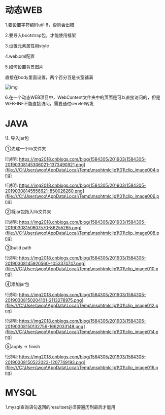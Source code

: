 

 

# 动态WEB

1.要设置字符编码utf-8，否则会出错

2.要导入bootstrap包，才能使用框架

3.设置元素属性用style

4.web.xml配置

5.如何设置背景图片

直接在body里面设置，两个百分百是长宽铺满

![img](file:///C:\Users\woo\AppData\Local\Temp\msohtmlclip1\01\clip_image002.png)

6.在一个动态WEB项目中，WebContent文件夹中的页面是可以直接访问的，但是WEB-INF不能直接访问，需要通过servlet转发





# JAVA

\1.    导入jar包

①先建一个lib文件夹

![说明: https://img2018.cnblogs.com/blog/1584305/201903/1584305-20190308145306021-1373490921.png](file:///C:\Users\woo\AppData\Local\Temp\msohtmlclip1\01\clip_image004.png)

![说明: https://img2018.cnblogs.com/blog/1584305/201903/1584305-20190308145556621-850026260.png](file:///C:\Users\woo\AppData\Local\Temp\msohtmlclip1\01\clip_image006.png)

②将jar包拖入lib文件夹

![说明: https://img2018.cnblogs.com/blog/1584305/201903/1584305-20190308150607570-86255265.png](file:///C:\Users\woo\AppData\Local\Temp\msohtmlclip1\01\clip_image008.png)

③build path

 ![说明: https://img2018.cnblogs.com/blog/1584305/201903/1584305-20190308145920560-1053374747.png](file:///C:\Users\woo\AppData\Local\Temp\msohtmlclip1\01\clip_image010.png)

④添加jar包

![说明: https://img2018.cnblogs.com/blog/1584305/201903/1584305-20190308150204101-2113278975.png](file:///C:\Users\woo\AppData\Local\Temp\msohtmlclip1\01\clip_image012.png)

![说明: https://img2018.cnblogs.com/blog/1584305/201903/1584305-20190308150132756-1662033148.png](file:///C:\Users\woo\AppData\Local\Temp\msohtmlclip1\01\clip_image014.png)

⑤apply -> finish

![说明: https://img2018.cnblogs.com/blog/1584305/201903/1584305-20190308150522023-1207749193.png](file:///C:\Users\woo\AppData\Local\Temp\msohtmlclip1\01\clip_image016.png)

 

# MYSQL

1.mysql查询语句返回的resultset必须要遍历到最后才能用